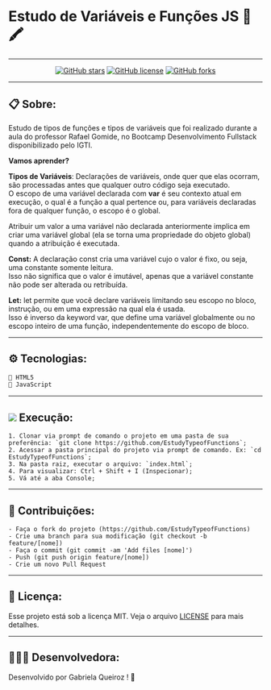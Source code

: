 # Estudo de Variáveis e Funções JS 📖🖍

---
<div align="center">

[![GitHub stars](https://img.shields.io/github/stars/gabiqrm/EstudyTypeofFunctions)](https://github.com/gabiqrm/EstudyTypeofFunctions)<space> <space>[![GitHub license](https://img.shields.io/github/license/gabiqrm/EstudyTypeofFunctions)](https://github.com/gabiqrm/EstudyTypeofFunctions/blob/master/LICENSE)<space> <space>[![GitHub forks](https://img.shields.io/github/forks/gabiqrm/EstudyTypeofFunctions)](https://github.com/gabiqrm/EstudyTypeofFunctions/)

</div>

---
## 📋 Sobre:

Estudo de tipos de funções e tipos de variáveis que foi realizado durante a aula do professor Rafael Gomide, no Bootcamp Desenvolvimento Fullstack disponibilizado pelo IGTI. 

**Vamos aprender?**

**Tipos de Variáveis**:
Declarações de variáveis, onde quer que elas ocorram, são processadas antes que qualquer outro código seja executado. <br />
O escopo de uma variável declarada com  **var** é seu contexto atual em execução, o qual é a função a qual pertence ou, para variáveis declaradas fora de qualquer função, o escopo é o global. <br />

Atribuir um valor a uma variável não declarada anteriormente implica em criar uma variável global (ela se torna uma propriedade do objeto global) quando a atribuição é executada.

**Const:** A  declaração const cria uma variável cujo o valor é fixo, ou seja, uma constante somente leitura. <br />
Isso não significa que o valor é imutável, apenas que a variável constante não pode ser alterada ou retribuída.<br />

**Let:** let permite que você declare variáveis limitando seu escopo no bloco, instrução, ou em uma expressão na qual ela é usada. <br />
Isso é inverso da keyword var, que define uma variável globalmente ou no escopo inteiro de uma função, independentemente do escopo de bloco.<br />

---
## ⚙️ Tecnologias:

```bash
📍 HTML5
📍 JavaScript
```

---
## ![](https://img.icons8.com/metro/20/000000/run-command.png) Execução:
```
1. Clonar via prompt de comando o projeto em uma pasta de sua preferência: `git clone https://github.com/EstudyTypeofFunctions`;
2. Acessar a pasta principal do projeto via prompt de comando. Ex: `cd EstudyTypeofFunctions`;
3. Na pasta raiz, executar o arquivo: `index.html`;
4. Para visualizar: Ctrl + Shift + I (Inspecionar);
5. Vá até a aba Console;
```

---
## 🔗 Contribuições:
```
- Faça o fork do projeto (https://github.com/EstudyTypeofFunctions)
- Crie uma branch para sua modificação (git checkout -b feature/[nome])
- Faça o commit (git commit -am 'Add files [nome]')
- Push (git push origin feature/[nome])
- Crie um novo Pull Request
```
---
## 🔐 Licença:
Esse projeto está sob a licença MIT. Veja o arquivo [LICENSE](LICENSE) para mais detalhes.

---

## 👩🏻‍💻 Desenvolvedora:

Desenvolvido por Gabriela Queiroz ! 💜
